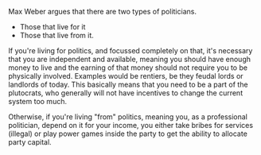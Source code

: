 
Max Weber argues that there are two types of politicians.
* Those that live for it
* Those that live from it.

If you're living for politics, and focussed completely on that, it's
necessary that you are independent and available, meaning
you should have enough money to live and the earning of that money should
not require you to be physically involved. Examples would be rentiers,
be they feudal lords or landlords of today. This basically means that
you need to be a part of the plutocrats, who generally will not have
incentives to change the current system too much.

Otherwise, if you're living "from" politics, meaning you, as a professional politician,
depend on it for your income, you either take bribes for services (illegal) or play
power games inside the party to get the ability to allocate party capital.
